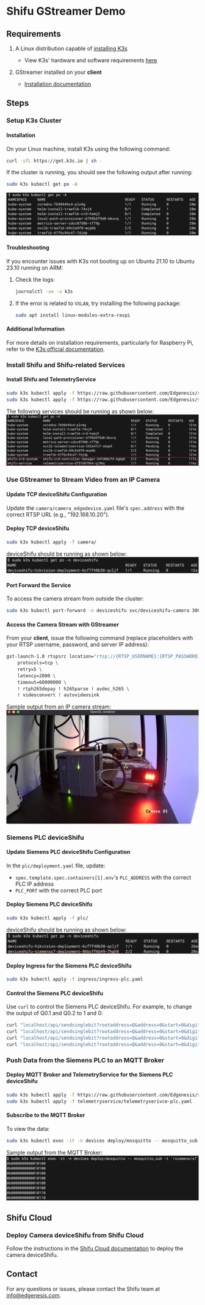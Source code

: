 # Shifu GStreamer Demo

## Requirements

1. A Linux distribution capable of [installing K3s](https://docs.k3s.io/quick-start#install-script)
   - View K3s' hardware and software requirements [here](https://docs.k3s.io/installation/requirements)

2. GStreamer installed on your **client**
   - [Installation documentation](https://gstreamer.freedesktop.org/documentation/installing/?gi-language=c)

## Steps

### Setup K3s Cluster

#### Installation

On your Linux machine, install K3s using the following command:

```bash
curl -sfL https://get.k3s.io | sh -
```

If the cluster is running, you should see the following output after running:

```bash
sudo k3s kubectl get po -A
```

![kubectl output](img/setup_kubectl_output.png)

#### Troubleshooting

If you encounter issues with K3s not booting up on Ubuntu 21.10 to Ubuntu 23.10 running on ARM:

1. Check the logs:

   ```bash
   journalctl -xe -u k3s
   ```

2. If the error is related to `VXLAN`, try installing the following package:

   ```bash
   sudo apt install linux-modules-extra-raspi
   ```

#### Additional Information

For more details on installation requirements, particularly for Raspberry Pi, refer to the [K3s official documentation](https://docs.k3s.io/installation/requirements?os=pi#operating-systems).

### Install Shifu and Shifu-related Services

#### Install Shifu and TelemetryService

```bash
sudo k3s kubectl apply -f https://raw.githubusercontent.com/Edgenesis/shifu/v0.53.0/pkg/k8s/crd/install/shifu_install.yml
sudo k3s kubectl apply -f https://raw.githubusercontent.com/Edgenesis/shifu/v0.53.0/pkg/telemetryservice/install/telemetryservice_install.yaml
```

The following services should be running as shown below:
![Shifu and TelemetryService](img/install_shifu.png)

### Use GStreamer to Stream Video from an IP Camera

#### Update TCP deviceShifu Configuration

Update the `camera/camera_edgedevice.yaml` file's `spec.address` with the correct RTSP URL (e.g., "192.168.10.20").

#### Deploy TCP deviceShifu

```bash
sudo k3s kubectl apply -f camera/
```

deviceShifu should be running as shown below:
![deviceShifuTCP](img/deploy_deviceShifuTCP.png)

#### Port Forward the Service

To access the camera stream from outside the cluster:

```bash
sudo k3s kubectl port-forward -n deviceshifu svc/deviceshifu-camera 30080: --address=0.0.0.0
```

#### Access the Camera Stream with GStreamer

From your **client**, issue the following command (replace placeholders with your RTSP username, password, and server IP address):

```bash
gst-launch-1.0 rtspsrc location="rtsp://{RTSP_USERNAME}:{RTSP_PASSWORD}@{SERVER_IP_ADDRESS}:30080" \
    protocols=tcp \
    retry=5 \
    latency=2000 \
    timeout=60000000 \
    ! rtph265depay ! h265parse ! avdec_h265 \
    ! videoconvert ! autovideosink
```

Sample output from an IP camera stream:
![GStreamer Output](img/gstreamer_output.png)

### Siemens PLC deviceShifu

#### Update Siemens PLC deviceShifu Configuration

In the `plc/deployment.yaml` file, update:

- `spec.template.spec.containers[1].env`'s `PLC_ADDRESS` with the correct PLC IP address
- `PLC_PORT` with the correct PLC port

#### Deploy Siemens PLC deviceShifu

```bash
sudo k3s kubectl apply -f plc/
```

deviceShifu should be running as shown below:
![deviceShifuPLC](img/deploy_deviceShifuPLC.png)

#### Deploy Ingress for the Siemens PLC deviceShifu

```bash
sudo k3s kubectl apply -f ingress/ingress-plc.yaml
```

#### Control the Siemens PLC deviceShifu

Use `curl` to control the Siemens PLC deviceShifu. For example, to change the output of Q0.1 and Q0.2 to 1 and 0:

```bash
curl "localhost/api/sendsinglebit?rootaddress=Q&address=0&start=0&digit=1&value=1"; echo
curl "localhost/api/sendsinglebit?rootaddress=Q&address=0&start=0&digit=1&value=0"; echo
curl "localhost/api/sendsinglebit?rootaddress=Q&address=0&start=0&digit=2&value=1"; echo
curl "localhost/api/sendsinglebit?rootaddress=Q&address=0&start=0&digit=2&value=0"; echo
```

### Push Data from the Siemens PLC to an MQTT Broker

#### Deploy MQTT Broker and TelemetryService for the Siemens PLC deviceShifu

```bash
sudo k3s kubectl apply -f https://raw.githubusercontent.com/Edgenesis/shifu/main/examples/mqttDeviceShifu/mqtt_broker/mosquitto.yaml
sudo k3s kubectl apply -f telemetryservice/telemetryserivce-plc.yaml
```

#### Subscribe to the MQTT Broker

To view the data:

```bash
sudo k3s kubectl exec -it -n devices deploy/mosquitto -- mosquitto_sub -t '/siemens/s7'
```

Sample output from the MQTT Broker:
![Mosquitto Output](img/mosquitto_output.png)

## Shifu Cloud

### Deploy Camera deviceShifu from Shifu Cloud

Follow the instructions in the [Shifu Cloud documentation](https://docs.cloud.shifu.dev/docs/how-to/device/templates/ip-camera-template) to deploy the camera deviceShifu.

## Contact

For any questions or issues, please contact the Shifu team at [info@edgenesis.com](mailto:info@edgenesis.com).
